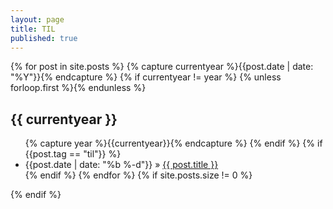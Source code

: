 ```yaml
---
layout: page
title: TIL
published: true
---
```


{% for post in site.posts %}
  {% capture currentyear %}{{post.date | date: "%Y"}}{% endcapture %}
  {% if currentyear != year %}
   {% unless forloop.first %}</ul>{% endunless %}
<h2>{{ currentyear }}</h2>
<ul>
    {% capture year %}{{currentyear}}{% endcapture %} 
  {% endif %}
  {% if {{post.tag == "til"}} %}
<li>{{post.date | date: "%b %-d"}} &raquo; <a href="{{ post.url }}">{{ post.title }}</a></li>
  {% endif %}
{% endfor %}
{% if site.posts.size != 0 %}</ul>{% endif %}
